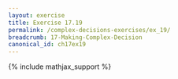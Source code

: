 ```yaml
---
layout: exercise
title: Exercise 17.19
permalink: /complex-decisions-exercises/ex_19/
breadcrumb: 17-Making-Complex-Decision
canonical_id: ch17ex19
---
```


{% include mathjax_support %}
